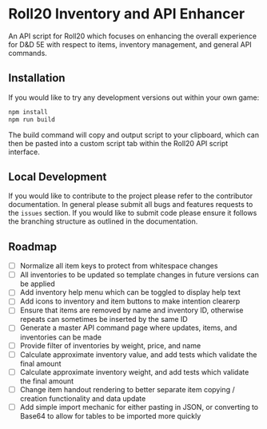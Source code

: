 # Roll20 Inventory and API Enhancer

An API script for Roll20 which focuses on enhancing the overall experience for D&D 5E with respect to items, inventory management, and general API commands.

## Installation

If you would like to try any development versions out within your own game:

```sh
npm install
npm run build
```

The build command will copy and output script to your clipboard, which can then be pasted into a custom script tab within the Roll20 API script interface.

## Local Development

If you would like to contribute to the project please refer to the contributor documentation. In general please submit all bugs and features requests to the `issues` section. If you would like to submit code please ensure it follows the branching structure as outlined in the documentation.

## Roadmap

- [ ] Normalize all item keys to protect from whitespace changes
- [ ] All inventories to be updated so template changes in future versions can be applied
- [ ] Add inventory help menu which can be toggled to display help text
- [ ] Add icons to inventory and item buttons to make intention clearerp
- [ ] Ensure that items are removed by name and inventory ID, otherwise repeats can sometimes be inserted by the same ID
- [ ] Generate a master API command page where updates, items, and inventories can be made
- [ ] Provide filter of inventories by weight, price, and name
- [ ] Calculate approximate inventory value, and add tests which validate the final amount
- [ ] Calculate approximate inventory weight, and add tests which validate the final amount
- [ ] Change item handout rendering to better separate item copying / creation functionality and data update
- [ ] Add simple import mechanic for either pasting in JSON, or converting to Base64 to allow for tables to be imported more quickly
